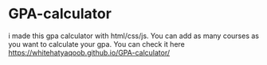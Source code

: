 # GPA-calculator
i made this gpa calculator with html/css/js. You can add as many courses as you want to calculate your gpa. 
You can check it here https://whitehatyaqoob.github.io/GPA-calculator/
